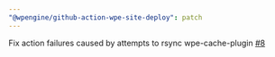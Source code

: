 ```yaml
---
"@wpengine/github-action-wpe-site-deploy": patch
---
```


Fix action failures caused by attempts to rsync wpe-cache-plugin [#8](https://github.com/wpengine/github-action-wpe-site-deploy/pull/8)
